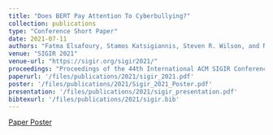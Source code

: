 ```yaml
---
title: "Does BERT Pay Attention To Cyberbullying?"
collection: publications
type: "Conference Short Paper"
date: 2021-07-11
authors: "Fatma Elsafoury, Stamos Katsigiannis, Steven R. Wilson, and Naeem Ramzan"
venue: "SIGIR 2021"
venue-url: "https://sigir.org/sigir2021/"
proceedings: "Proceedings of the 44th International ACM SIGIR Conference on Research and Development in Information Retrieval sigir 2021"
paperurl: '/files/publications/2021/sigir_2021.pdf'
poster: '/files/publications/2021/Sigir_2021_Poster.pdf'
presentation: '/files/publications/2021/sigir_presentation.pdf'
bibtexurl: '/files/publications/2021/sigir.bib'
---
```

<a href="/files/publications/2021/Sigir_2021_Poster.pdf">Paper Poster</a>